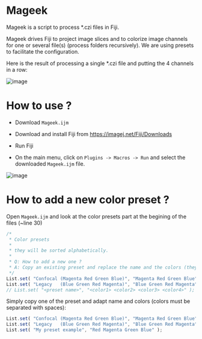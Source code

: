 # Mageek

Mageek is a script to process *.czi files in Fiji.

Mageek drives Fiji to project image slices and to colorize image channels for one or several file(s) (process folders recursively). We are using presets to facilitate the configuration.

Here is the result of processing a single *.czi file and putting the 4 channels in a row:

![image](https://user-images.githubusercontent.com/942052/118412778-31b48680-b69c-11eb-9c92-3dac930e49ba.png)


# How to use ?

- Download `Mageek.ijm`

- Download and install Fiji from https://imagej.net/Fiji/Downloads

- Run Fiji

- On the main menu, click on `Plugins -> Macros -> Run` and select the downloaded `Mageek.ijm` file.

![image](https://user-images.githubusercontent.com/942052/118412408-0af55080-b69a-11eb-98b2-0ca301b8bbe6.png)

# How to add a new color preset ?

Open `Mageek.ijm` and look at the color presets part at the begining of the files (~line 30)

```javascript
/*
 * Color presets
 *
 * they will be sorted alphabetically.
 * 
 * Q: How to add a new one ?
 * A: Copy an existing preset and replace the name and the colors (they must be separated by a space).
 */
List.set( "Confocal (Magenta Red Green Blue)", "Magenta Red Green Blue" );
List.set( "Legacy   (Blue Green Red Magenta)", "Blue Green Red Magenta" );
// List.set( "<preset name>", "<color1> <color2> <color3> <color4>" );
```

Simply copy one of the preset and adapt name and colors (colors must be separated with spaces):

```javascript
List.set( "Confocal (Magenta Red Green Blue)", "Magenta Red Green Blue" );
List.set( "Legacy   (Blue Green Red Magenta)", "Blue Green Red Magenta" );
List.set( "My preset example", "Red Magenta Green Blue" );
```
